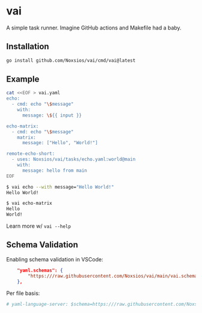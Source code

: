 # vai

A simple task runner. Imagine GitHub actions and Makefile had a baby.

## Installation

```sh
go install github.com/Noxsios/vai/cmd/vai@latest
```

## Example

```bash
cat <<EOF > vai.yaml
echo:
  - cmd: echo "\$message"
    with:
      message: \${{ input }}

echo-matrix:
  - cmd: echo "\$message"
    matrix:
      message: ["Hello", "World!"]

remote-echo-short:
  - uses: Noxsios/vai/tasks/echo.yaml:world@main
    with:
      message: hello from main
EOF
```

```sh
$ vai echo --with message="Hello World!"
Hello World!

$ vai echo-matrix
Hello
World!
```

Learn more w/ `vai --help`

## Schema Validation

Enabling schema validation in VSCode:

```json
    "yaml.schemas": {
        "https:///raw.githubusercontent.com/Noxsios/vai/main/vai.schema.json": "vai.yaml",
    },
```

Per file basis:

```yaml
# yaml-language-server: $schema=https:///raw.githubusercontent.com/Noxsios/vai/main/vai.schema.json
```
